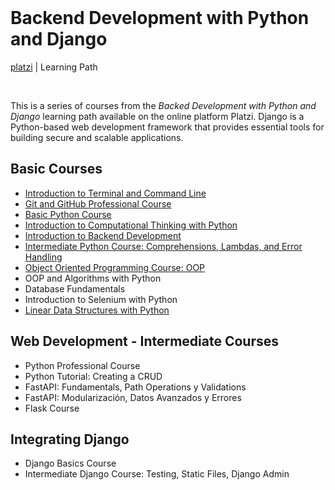 <br>

# Backend Development with Python and Django

[platzi](https://platzi.com/backend-python/) | Learning Path

<br>

This is a series of courses from the *Backed Development with Python and Django* learning path available on the online platform Platzi. Django is a Python-based web development framework that provides essential tools for building secure and scalable applications. 

## Basic Courses

- [Introduction to Terminal and Command Line](./command_line/)
- [Git and GitHub Professional Course](./git-github/)
- [Basic Python Course](./python_basic/)
- [Introduction to Computational Thinking with Python](./computational_thinking/)
- [Introduction to Backend Development](./backend_introduction/)
- [Intermediate Python Course: Comprehensions, Lambdas, and Error Handling](./python_intermediate/)
- [Object Oriented Programming Course: OOP](./object_oriented_programming/)
- OOP and Algorithms with Python
- Database Fundamentals
- Introduction to Selenium with Python
- [Linear Data Structures with Python](./python_linear_data_structures/)

## Web Development - Intermediate Courses

- Python Professional Course
- Python Tutorial: Creating a CRUD
- FastAPI: Fundamentals, Path Operations y Validations
- FastAPI: Modularización, Datos Avanzados y Errores
- Flask Course
  
## Integrating Django 

- Django Basics Course 
- Intermediate Django Course: Testing, Static Files, Django Admin 
